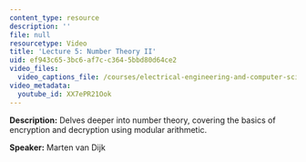 ```yaml
---
content_type: resource
description: ''
file: null
resourcetype: Video
title: 'Lecture 5: Number Theory II'
uid: ef943c65-3bc6-af7c-c364-5bbd80d64ce2
video_files:
  video_captions_file: /courses/electrical-engineering-and-computer-science/6-042j-mathematics-for-computer-science-fall-2010/video-lectures/lecture-5-number-theory-ii/XX7ePR21Ook.vtt
video_metadata:
  youtube_id: XX7ePR21Ook
---
```


**Description:** Delves deeper into number theory, covering the basics of encryption and decryption using modular arithmetic.

**Speaker:** Marten van Dijk
